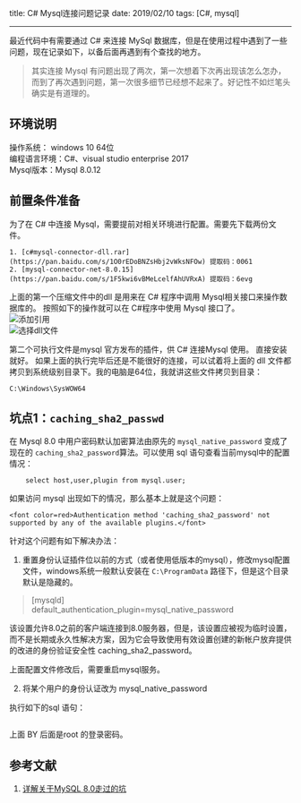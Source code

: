 title: C# Mysql连接问题记录
date: 2019/02/10
tags: [C#, mysql]

---

最近代码中有需要通过 C# 来连接 MySql 数据库，但是在使用过程中遇到了一些问题，现在记录如下，以备后面再遇到有个查找的地方。

> 其实连接 Mysql 有问题出现了两次，第一次想着下次再出现该怎么怎办，而到了再次遇到问题，第一次很多细节已经想不起来了。好记性不如烂笔头确实是有道理的。

## 环境说明

操作系统： windows 10 64位  
编程语言环境：C#、visual studio enterprise 2017  
Mysql版本：Mysql 8.0.12

## 前置条件准备
为了在 C# 中连接 Mysql，需要提前对相关环境进行配置。需要先下载两份文件。  

```
1. [c#mysql-connector-dll.rar](https://pan.baidu.com/s/1O0rEDoBNZsHbj2vWksNFOw) 提取码：0061   
2. [mysql-connector-net-8.0.15](https://pan.baidu.com/s/1F5kwi6vBMeLcelfAhUVRxA) 提取码：6evg 

```

上面的第一个压缩文件中的dll 是用来在 C# 程序中调用 Mysql相关接口来操作数据库的。 按照如下的操作就可以在 C#程序中使用 Mysql 接口了。  
![添加引用](images/c#-mysql/add_reference.png)  
![选择dll文件](images/c#-mysql/choose_dll.png)

第二个可执行文件是mysql 官方发布的插件，供 C# 连接Mysql 使用。 直接安装就好。
如果上面的执行完毕后还是不能很好的连接，可以试着将上面的 dll 文件都拷贝到系统级别目录下。我的电脑是64位，我就讲这些文件拷贝到目录：

```
C:\Windows\SysWOW64
```

## 坑点1：`caching_sha2_passwd`

在 Mysql 8.0 中用户密码默认加密算法由原先的 `mysql_native_password` 变成了现在的 `caching_sha2_password`算法。可以使用 sql 语句查看当前mysql中的配置情况：

```
    select host,user,plugin from mysql.user;
```

如果访问 mysql 出现如下的情况，那么基本上就是这个问题：

```
<font color=red>Authentication method 'caching_sha2_password' not supported by any of the available plugins.</font>
```

针对这个问题有如下解决办法：
1. 重置身份认证插件位以前的方式（或者使用低版本的mysql），修改mysql配置文件，windows系统一般默认安装在 `C:\ProgramData` 路径下，但是这个目录默认是隐藏的。 

> [mysqld]  
> default_authentication_plugin=mysql_native_password

该设置允许8.0之前的客户端连接到8.0服务器，但是，该设置应被视为临时设置，而不是长期或永久性解决方案，因为它会导致使用有效设置创建的新帐户放弃提供的改进的身份验证安全性 caching_sha2_password。

上面配置文件修改后，需要重启mysql服务。

2. 将某个用户的身份认证改为 mysql_native_password

执行如下的sql 语句：

```ALTER USER 'root'@'localhost' IDENTIFIED WITH mysql_native_password BY 'root';
```

上面 BY 后面是root 的登录密码。

## 参考文献

1. [详解关于MySQL 8.0走过的坑](https://www.jb51.net/article/148068.htm)